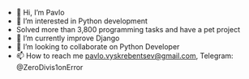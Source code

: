 - 👋 Hi, I’m Pavlo
- 👀 I’m interested in Python development
- Solved more than 3,800 programming tasks and have a pet project
- 🌱 I’m currently improve Django
- 💞️ I’m looking to collaborate on Python Developer
- 📫 How to reach me pavlo.vyskrebentsev@gmail.com, Telegram: @ZeroDivis1onError
